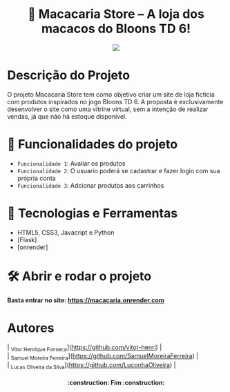 <h1 align="center" justify="center">🐒 Macacaria Store – A loja dos macacos do Bloons TD 6!</h1>
<p align="center">
<img loading="lazy" src="http://img.shields.io/static/v1?label=STATUS&message=%20FINALIZADO&color=GREEN&style=for-the-badge"/>
</p>

# Descrição do Projeto
<p> O projeto Macacaria Store tem como objetivo criar um site de loja fictícia com produtos inspirados no jogo Bloons TD 6. A proposta é exclusivamente desenvolver o site como uma vitrine virtual, sem a intenção de realizar vendas, já que não há estoque disponível. </p>

# :hammer: Funcionalidades do projeto
- `Funcionalidade 1`: Avaliar os produtos
- `Funcionalidade 2`: O usuario poderá se cadastrar e fazer login com sua própria conta
- `Funcionalidade 3`: Adcionar produtos aos carrinhos

# 🔧 Tecnologias e Ferramentas

- HTML5, CSS3, Javacript e Python
- [Flask]
- [onrender]

# 🛠️ Abrir e rodar o projeto
**Basta entrar no site: https://macacaria.onrender.com**

# Autores
| <sub>Vitor Henrique Fonseca</sub>](https://github.com/vitor-henri) |  
| <sub>Samuel Moreira Ferreira</sub>](https://github.com/SamuelMoreiraFerreira) |  
| <sub>Lucas Oliveira da Silva</sub>](https://github.com/LuconhaOliveira) |  

<h4 align="center"> 
	:construction:  Fim  :construction:
</h4>
